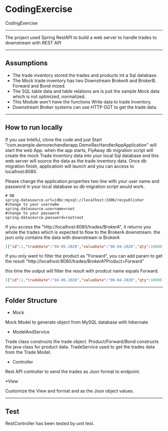# CodingExercise
CodingExercise

----
The project used Spring RestAPI to build a web server to handle trades to downstream with REST API

----

## Assumptions

* The trade inventory stored the trades and products int a Sql database.
* The Mock trade inventory has two Downstream BrokerA and BrokerB. Forward and Bond mized.
* The SQL table data and table relations are is just the sample Mock data which is not optimized, normalized.
* This Module won't have the functions Write data to trade Inventory.
* Downstream Broker systems can use HTTP GGT to get the trade data.

----

## How to run locally 
If you use IntelliJ, clone the code and just Start "com.example.demorechandlerapp.DemoRecHandlerAppApplication" will start the web App.
when the app starts, FlyAway db migration script will create the mock Trade Inventory data into your local Sql database and
this web server will source the data as the trade inventory data.
Once db migration finish, applicatioin will launch and you can access to localhost:8080.

Please change the application.properties two line with your user name and password in your local database so db migration script would work.

    # DB
    spring.datasource.url=jdbc:mysql://localhost:3306/recpublisher
    #change to your username
    spring.datasource.username=root
    #change to your password
    spring.datasource.password=rootroot

If you access the "http://localhost:8080/trades/BrokerA", it returns you whole the trades 
which is expected to flow to the BrokerA downstream. the json only contains the data with downstream is BrokerA

```json
[{"id":1,"tradeDate":"04-05-2020","valueDate":"06-04-2020","qty":10000,"buySell":"B","price":108.5,"downstream":"BrokerA","tradeRef":"Fwd1","product":{"productName":"Forward","cross":"USDJPY"}},{"id":2,"tradeDate":"04-05-2020","valueDate":"06-04-2020","qty":10000,"buySell":"S","price":70.1223,"downstream":"BrokerA","tradeRef":"Fwd2","product":{"productName":"Forward","cross":"AUDJPY"}},{"id":3,"tradeDate":"04-05-2020","valueDate":"06-04-2020","qty":10000,"buySell":"B","price":1.423,"downstream":"BrokerA","tradeRef":"Fwd3","product":{"productName":"Forward","cross":"USDSGD"}}]
```

if you only want to filter the product as "Forward", you can add param to get the result
"http://localhost:8080/trades/BrokerA?Product=Forward"

this time the output will filter the result with prodcut name equals Forward.
```json
[{"id":1,"tradeDate":"04-05-2020","valueDate":"06-04-2020","qty":10000,"buySell":"B","price":108.5,"downstream":"BrokerA","tradeRef":"Fwd1","product":{"productName":"Forward","cross":"USDJPY"}},{"id":2,"tradeDate":"04-05-2020","valueDate":"06-04-2020","qty":10000,"buySell":"S","price":70.1223,"downstream":"BrokerA","tradeRef":"Fwd2","product":{"productName":"Forward","cross":"AUDJPY"}},{"id":3,"tradeDate":"04-05-2020","valueDate":"06-04-2020","qty":10000,"buySell":"B","price":1.423,"downstream":"BrokerA","tradeRef":"Fwd3","product":{"productName":"Forward","cross":"USDSGD"}}]
```

----

## Folder Structure

* Mock

Mock Model to generate object from MySQL database with hibernate

* ModelAndService

Trade class constructs the trade object. Product/Forward/Bond constructs the java class for product data.
TradeService used to get the trades data from the Trade Model.
  
* Controller

Rest API controller to send the trades as Json format to endpoint.
  
*View

Customize the View and format and as the Json object values.

----

## Test
RestController has been tested by unit test.